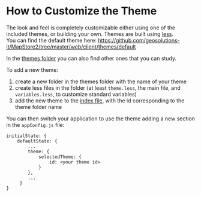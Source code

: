 # How to Customize the Theme

The look and feel is completely customizable either using one of the included themes, or building your own. Themes are built using [less](http://lesscss.org/).  
You can find the default theme here: https://github.com/geosolutions-it/MapStore2/tree/master/web/client/themes/default

In the [themes folder](https://github.com/geosolutions-it/MapStore2/tree/master/web/client/themes) you can also find other ones that you can study.

To add a new theme:
1. create a new folder in the themes folder with the name of your theme
1. create less files in the folder (at least `theme.less`, the main file, and `variables.less`, to customize standard variables)
1. add the new theme to the [index file](https://github.com/geosolutions-it/MapStore2/blob/master/web/client/themes/index.js), with the id corresponding to the theme folder name

You can then switch your application to use the theme adding a new section in the `appConfig.js` file:

```
initialState: {
    defaultState: {
        ...
        theme: {
            selectedTheme: {
                id: <your theme id>
            }
        },
        ...
     }
}
```
